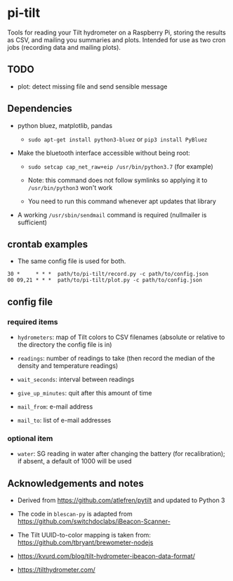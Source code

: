 # pi-tilt

Tools for reading your Tilt hydrometer on a Raspberry Pi, storing the
results as CSV, and mailing you summaries and plots.  Intended for
use as two cron jobs (recording data and mailing plots).

## TODO

* plot: detect missing file and send sensible message

## Dependencies

* python bluez, matplotlib, pandas

  * `sudo apt-get install python3-bluez` or `pip3 install PyBluez`
  
* Make the bluetooth interface accessible without being root:

  * ```sudo setcap cap_net_raw+eip /usr/bin/python3.7``` (for example)
  
  * Note: this command does not follow symlinks so applying it to ```/usr/bin/python3``` won't work
  
  * You need to run this command whenever apt updates that library
  
* A working `/usr/sbin/sendmail` command is required (nullmailer is sufficient)

## crontab examples

* The same config file is used for both.
```
30 *     * * *  path/to/pi-tilt/record.py -c path/to/config.json 
00 09,21 * * *  path/to/pi-tilt/plot.py -c path/to/config.json
```

## config file

### required items

* `hydrometers`: map of Tilt colors to CSV filenames (absolute or
  relative to the directory the config file is in)
  
* `readings`: number of readings to take (then record the
  median of the density and temperature readings)

* `wait_seconds`: interval between readings

* `give_up_minutes`: quit after this amount of time

* `mail_from`: e-mail address

* `mail_to`: list of e-mail addresses

### optional item

* `water`: SG reading in water after changing the battery (for recalibration);
  if absent, a default of 1000 will be used

## Acknowledgements and notes

* Derived from https://github.com/atlefren/pytilt and updated to Python 3

* The code in `blescan-py` is adapted from https://github.com/switchdoclabs/iBeacon-Scanner-

* The Tilt UUID-to-color mapping is taken from: https://github.com/tbryant/brewometer-nodejs

* https://kvurd.com/blog/tilt-hydrometer-ibeacon-data-format/

* https://tilthydrometer.com/


